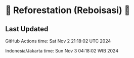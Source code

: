 
# 🌳 Reforestation (Reboisasi) 🌲

## Last Updated

GitHub Actions time: Sat Nov  2 21:18:02 UTC 2024

Indonesia/Jakarta time: Sun Nov  3 04:18:02 WIB 2024
